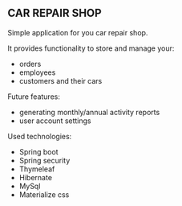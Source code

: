 ## **CAR REPAIR SHOP**

Simple application for you car repair shop.

It provides functionality to store and manage your:
- orders
- employees
- customers and their cars

Future features:
- generating monthly/annual activity reports
- user account settings

Used technologies:
- Spring boot
- Spring security
- Thymeleaf
- Hibernate
- MySql
- Materialize css
